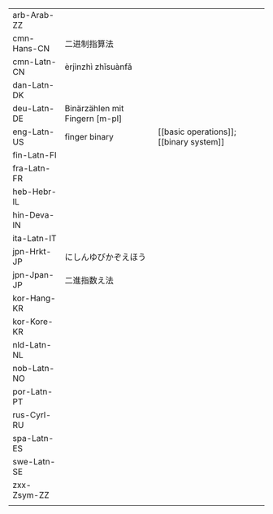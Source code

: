 | | | |
|-|-|-|
| arb-Arab-ZZ |  |  |
| cmn-Hans-CN | 二进制指算法 |  |
| cmn-Latn-CN | èrjìnzhì zhǐsuànfǎ |  |
| dan-Latn-DK |  |  |
| deu-Latn-DE | Binärzählen mit Fingern [m-pl] |  |
| eng-Latn-US | finger binary | [[basic operations]]; [[binary system]] |
| fin-Latn-FI |  |  |
| fra-Latn-FR |  |  |
| heb-Hebr-IL |  |  |
| hin-Deva-IN |  |  |
| ita-Latn-IT |  |  |
| jpn-Hrkt-JP | にしんゆびかぞえほう |  |
| jpn-Jpan-JP | 二進指数え法 |  |
| kor-Hang-KR |  |  |
| kor-Kore-KR |  |  |
| nld-Latn-NL |  |  |
| nob-Latn-NO |  |  |
| por-Latn-PT |  |  |
| rus-Cyrl-RU |  |  |
| spa-Latn-ES |  |  |
| swe-Latn-SE |  |  |
| zxx-Zsym-ZZ |  |  |
|  |  |  |
